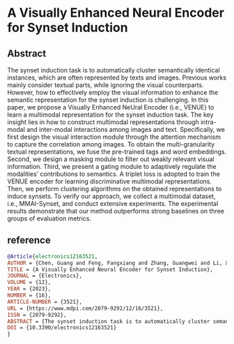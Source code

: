 # A Visually Enhanced Neural Encoder for Synset Induction

## Abstract
The synset induction task is to automatically cluster semantically identical instances, which are often represented by texts and images. Previous works mainly consider textual parts, while ignoring the visual counterparts. However, how to effectively employ the visual information to enhance the semantic representation for the synset induction is challenging. In this paper, we propose a Visually Enhanced NeUral Encoder (i.e., VENUE) to learn a multimodal representation for the synset induction task. The key insight lies in how to construct multimodal representations through intra-modal and inter-modal interactions among images and text. Specifically, we first design the visual interaction module through the attention mechanism to capture the correlation among images. To obtain the multi-granularity textual representations, we fuse the pre-trained tags and word embeddings. Second, we design a masking module to filter out weakly relevant visual information. Third, we present a gating module to adaptively regulate the modalities’ contributions to semantics. A triplet loss is adopted to train the VENUE encoder for learning discriminative multimodal representations. Then, we perform clustering algorithms on the obtained representations to induce synsets. To verify our approach, we collect a multimodal dataset, i.e., MMAI-Synset, and conduct extensive experiments. The experimental results demonstrate that our method outperforms strong baselines on three groups of evaluation metrics.

## reference
```bib
@Article{electronics12163521,
AUTHOR = {Chen, Guang and Feng, Fangxiang and Zhang, Guangwei and Li, Xiaoxu and Li, Ruifan},
TITLE = {A Visually Enhanced Neural Encoder for Synset Induction},
JOURNAL = {Electronics},
VOLUME = {12},
YEAR = {2023},
NUMBER = {16},
ARTICLE-NUMBER = {3521},
URL = {https://www.mdpi.com/2079-9292/12/16/3521},
ISSN = {2079-9292},
ABSTRACT = {The synset induction task is to automatically cluster semantically identical instances, which are often represented by texts and images. Previous works mainly consider textual parts, while ignoring the visual counterparts. However, how to effectively employ the visual information to enhance the semantic representation for the synset induction is challenging. In this paper, we propose a Visually Enhanced NeUral Encoder (i.e., VENUE) to learn a multimodal representation for the synset induction task. The key insight lies in how to construct multimodal representations through intra-modal and inter-modal interactions among images and text. Specifically, we first design the visual interaction module through the attention mechanism to capture the correlation among images. To obtain the multi-granularity textual representations, we fuse the pre-trained tags and word embeddings. Second, we design a masking module to filter out weakly relevant visual information. Third, we present a gating module to adaptively regulate the modalities&rsquo; contributions to semantics. A triplet loss is adopted to train the VENUE encoder for learning discriminative multimodal representations. Then, we perform clustering algorithms on the obtained representations to induce synsets. To verify our approach, we collect a multimodal dataset, i.e., MMAI-Synset, and conduct extensive experiments. The experimental results demonstrate that our method outperforms strong baselines on three groups of evaluation metrics.},
DOI = {10.3390/electronics12163521}
}
```
